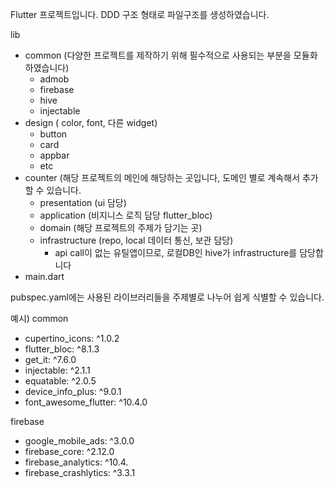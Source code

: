 Flutter 프로젝트입니다.
DDD 구조 형태로 파일구조를 생성하였습니다.

lib
- common (다양한 프로젝트를 제작하기 위해 필수적으로 사용되는 부분을 모듈화 하였습니다)
  - admob
  - firebase
  - hive
  - injectable
- design ( color, font, 다른 widget)
  - button
  - card
  - appbar
  - etc
- counter (해당 프로젝트의 메인에 해당하는 곳입니다, 도메인 별로 계속해서 추가할 수 있습니다.
  - presentation (ui 담당)
  - application (비지니스 로직 담당 flutter_bloc)
  - domain (해당 프로젝트의 주제가 담기는 곳)
  - infrastructure (repo, local 데이터 통신, 보관 담당)
      - api call이 없는 유틸앱이므로, 로컬DB인 hive가 infrastructure를 담당합니다
- main.dart



pubspec.yaml에는 사용된 라이브러리들을 주제별로 나누어 쉽게 식별할 수 있습니다.

예시)
common
  - cupertino_icons: ^1.0.2
  - flutter_bloc: ^8.1.3
  - get_it: ^7.6.0
  - injectable: ^2.1.1
  - equatable: ^2.0.5
  - device_info_plus: ^9.0.1
  - font_awesome_flutter: ^10.4.0

firebase
  - google_mobile_ads: ^3.0.0
  - firebase_core: ^2.12.0
  - firebase_analytics: ^10.4.
  - firebase_crashlytics: ^3.3.1
